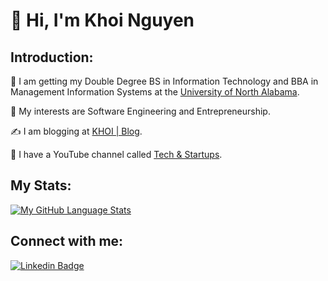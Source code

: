 # 👋 Hi, I'm Khoi Nguyen

## Introduction:
💼 I am getting my Double Degree BS in Information Technology and BBA in Management Information Systems at the [University of North Alabama](https://una.edu/).

🤔 My interests are Software Engineering and Entrepreneurship.

✍️ I am blogging at [KHOI | Blog](https://blog.khoiuna.info/).

🎥 I have a YouTube channel called [Tech & Startups](https://www.youtube.com/channel/UCo3A3_8jiHnepCQnb9aBtjQ?sub_confirmation=true).

## My Stats:
[![My GitHub Language Stats](https://github-readme-stats.vercel.app/api/top-langs/?username=khoiuna&langs_count=5&theme=tokyonight)]()

## Connect with me:
[![Linkedin Badge](https://img.shields.io/badge/-khoiuna-blue?style=flat-circle&logo=Linkedin&logoColor=white&link=https://www.linkedin.com/in/khoiuna/)](https://www.linkedin.com/in/khoiuna/)

